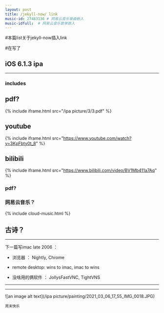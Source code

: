 ```yaml
---
layout: post
title: /jekyll-now/ link
music-id: 27483136 # 网易云音乐单曲嵌入
music-idfull:  # 网易云音乐歌单嵌入
---
```


#本篇list关于jekyll-now插入link

#在写了


## iOS 6.1.3 ipa ##
----
### includes

## **pdf?**

{% include iframe.html src="/ipa picture/3/3.pdf" %}

## **youtube**

{% include iframe.html src="https://www.youtube.com/watch?v=3KpFbty0t_8" %}

## **bilibili**

{% include iframe.html src="https://www.bilibili.com/video/BV1Mb411a7Aq" %}

### **pdf?**

### **网易云音乐？** 

{% include cloud-music.html %}



## 古诗？ ##
----

下一篇写imac late 2006 ：

* 浏览器 ： Nightly, Chrome

* remote desktop: wins to imac, imac to wins

* 没啥用的俩软件 ： JollysFastVNC, TightVNS

----
****

![an image alt text](/ipa picture/painting/2021_03_06_17_55_IMG_0018.JPG)

`周末快乐`

